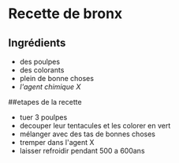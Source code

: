 # Recette de bronx

## Ingrédients

* des poulpes
* des colorants
* plein de bonne choses
* *l'agent chimique X*

##etapes de la recette

* tuer 3 poulpes
* decouper leur tentacules et les colorer en vert
* mélanger avec des tas de bonnes choses
* tremper dans l'agent X
* laisser refroidir pendant 500 a  600ans

